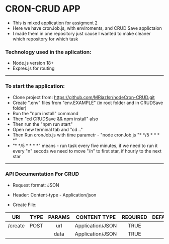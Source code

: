 # CRON-CRUD APP 
* This is mixed application for assigment 2
* Here we have cronJob.js, with enviroments, and CRUD Save applictaion
* I made them in one repository just cause I wanted to make cleaner which repository for which task

### Technology used in the aplication: ###
* Node.js version 18+
* Expres.js for routing
------------------------------------------------------------------------------------------------------------------ 
### To start the application:
* Clone project from: https://github.com/MRiazIsr/nodeCron-CRUD.git
* Create ".env" files from "env.EXAMPLE" (in root folder and in CRUDSave folder) 
* Run the "npm install" command
* Then "cd CRUDSave && npm install" also
* Then run the "npm run start"
* Open new terminal tab and "cd .."
* Then Run cronJob.js with time parametr - "node cronJob.js "* */5 * * * *"
* "* */5 * * * *" means - run task every five minutes, if we need to run it every "n" secods we need to move "/n" to first star, if hourly to the next star 
------------------------------------------------------------------------------------------------------------------    
### API Documentation For CRUD
* Request format: JSON
* Header: Content-type - Application/json

* Create File:<br>  

|        URI       |      TYPE     |    PARAMS     |     CONTENT TYPE    |     REQUIRED     |     DEFAULT    | 
|:----------------:|:-------------:|:-------------:|:-------------------:|:----------------:|:--------------:|         
|     /create      |      POST     |      url      |   Application/JSON  |       TRUE       |                |
|                  |               |      data     |   Application/JSON  |       TRUE       |                |